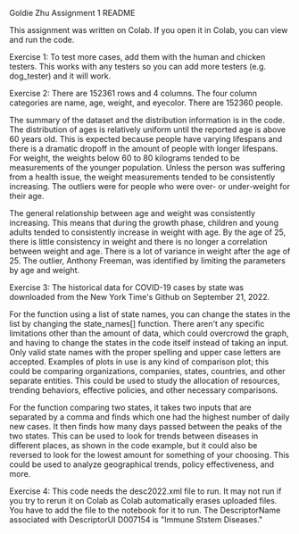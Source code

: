 Goldie Zhu
Assignment 1 README

This assignment was written on Colab. If you open it in Colab, you can view and run the code.

Exercise 1:
To test more cases, add them with the human and chicken testers. This works with any testers so you can add more testers (e.g. dog_tester) and it will work.

Exercise 2:
There are 152361 rows and 4 columns. The four column categories are name, age, weight, and eyecolor. There are 152360 people.

The summary of the dataset and the distribution information is in the code. The distribution of ages is relatively uniform until the reported age is above 60 years old. This is expected because people have varying lifespans and there is a dramatic dropoff in the amount of people with longer lifespans. For weight, the weights below 60 to 80 kilograms tended to be measurements of the younger population. Unless the person was suffering from a health issue, the weight measurements tended to be consistently increasing. The outliers were for people who were over- or under-weight for their age.

The general relationship between age and weight was consistently increasing. This means that during the growth phase, children and young adults tended to consistently increase in weight with age. By the age of 25, there is little consistency in weight and there is no longer a correlation between weight and age. There is a lot of variance in weight after the age of 25. The outlier, Anthony Freeman, was identified by limiting the parameters by age and weight. 

Exercise 3:
The historical data for COVID-19 cases by state was downloaded from the New York Time's Github on September 21, 2022.

For the function using a list of state names, you can change the states in the list by changing the state_names[] function. There aren't any specific limitations other than the amount of data, which could overcrowd the graph, and having to change the states in the code itself instead of taking an input. Only valid state names with the proper spelling and upper case letters are accepted. Examples of plots in use is any kind of comparison plot; this could be comparing organizations, companies, states, countries, and other separate entities. This could be used to study the allocation of resources, trending behaviors, effective policies, and other necessary comparisons.

For the function comparing two states, it takes two inputs that are separated by a comma and finds which one had the highest number of daily new cases. It then finds how many days passed between the peaks of the two states. This can be used to look for trends between diseases in different places, as shown in the code example, but it could also be reversed to look for the lowest amount for something of your choosing. This could be used to analyze geographical trends, policy effectiveness, and more.

Exercise 4:
This code needs the desc2022.xml file to run. It may not run if you try to rerun it on Colab as Colab automatically erases uploaded files. You have to add the file to the notebook for it to run.
The DescriptorName associated with DescriptorUI D007154 is "Immune Ststem Diseases."

